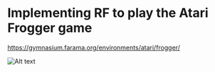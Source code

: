 # Implementing RF to play the Atari Frogger game

https://gymnasium.farama.org/environments/atari/frogger/

![Alt text](https://ih0.redbubble.net/image.5150602783.8610/raf,360x360,075,t,fafafa:ca443f4786.jpg)
